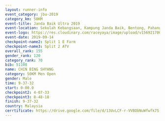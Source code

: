 ```yaml
---
layout: runner-info 
event_category: jbu-2019 
category_km: 50KM 
event-title: Janda Baik Ultra 2019
event-location: Sekolah Kebangsaan, Kampung Janda Baik, Bentong, Pahang, Malaysia 
event-logo: https://res.cloudinary.com/raceyaya/image/upload/v1569217009/logo/janda-baik_vch1pc.jpg 
event-date: 2019-09-14 
checkpoint-name2: Split 1 E Farm 
checkpoint-name3: Split 2 ATV 
overall_rank: 155
gender_rank: 120
category_rank: 70
bib: 51108
name: CHIN BING SHYANG
category: 50KM Men Open
gender: Male
time: 9-37-32
start: 0-00.0
checkpoint2: 4-07-33
checkpoint3: 8-48-18
finish: 9-37-32
country: Malaysia
cerrtificate: https://drive.google.com/file/d/13UvLCF-r-VVBObNuWfwfk7S-0MBqstBM/view?usp=sharing
---
```

